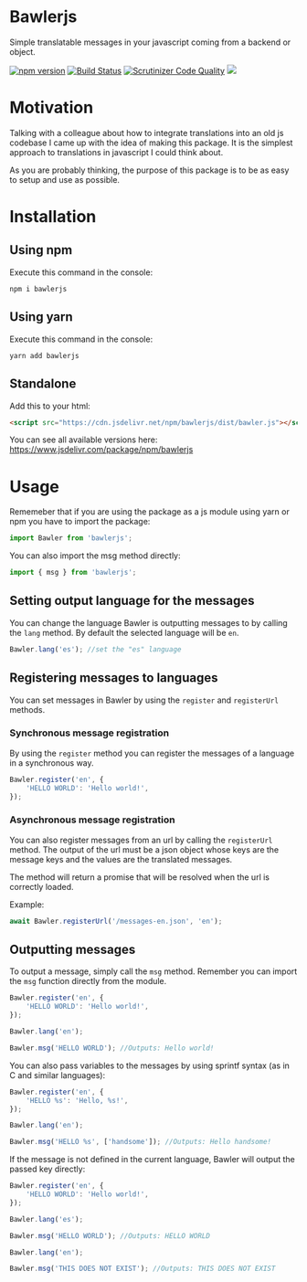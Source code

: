 # Bawlerjs

Simple translatable messages in your javascript coming from a backend or object.

[![npm version](https://badge.fury.io/js/bawlerjs.svg)](https://badge.fury.io/js/bawlerjs)
[![Build Status](https://travis-ci.org/algm/bawlerjs.svg?branch=master)](https://travis-ci.org/algm/bawlerjs)
[![Scrutinizer Code Quality](https://scrutinizer-ci.com/g/algm/bawlerjs/badges/quality-score.png?b=master)](https://scrutinizer-ci.com/g/algm/bawlerjs/?branch=master)
[![](https://data.jsdelivr.com/v1/package/npm/bawlerjs/badge)](https://www.jsdelivr.com/package/npm/bawlerjs)

# Motivation

Talking with a colleague about how to integrate translations into an old js codebase I came up with the idea of making this package. It is the simplest approach to translations in javascript I could think about.

As you are probably thinking, the purpose of this package is to be as easy to setup and use as possible.

# Installation

## Using npm

Execute this command in the console:

```
npm i bawlerjs
```

## Using yarn

Execute this command in the console:

```
yarn add bawlerjs
```

## Standalone

Add this to your html:

```html
<script src="https://cdn.jsdelivr.net/npm/bawlerjs/dist/bawler.js"></script>
```

You can see all available versions here: https://www.jsdelivr.com/package/npm/bawlerjs

# Usage

Rememeber that if you are using the package as a js module using yarn or npm you have to import the package:

```js
import Bawler from 'bawlerjs';
```

You can also import the msg method directly:

```js
import { msg } from 'bawlerjs';
```

## Setting output language for the messages

You can change the language Bawler is outputting messages to by calling the `lang` method. By default the selected language will be `en`.

```js
Bawler.lang('es'); //set the "es" language
```

## Registering messages to languages

You can set messages in Bawler by using the `register` and `registerUrl` methods.

### Synchronous message registration

By using the `register` method you can register the messages of a language in a synchronous way.

```js
Bawler.register('en', {
    'HELLO WORLD': 'Hello world!',
});
```

### Asynchronous message registration

You can also register messages from an url by calling the `registerUrl` method. The output of the url must be a json object whose keys are the message keys and the values are the translated messages.

The method will return a promise that will be resolved when the url is correctly loaded.

Example:

```js
await Bawler.registerUrl('/messages-en.json', 'en');
```

## Outputting messages

To output a message, simply call the `msg` method. Remember you can import the `msg` function directly from the module.

```js
Bawler.register('en', {
    'HELLO WORLD': 'Hello world!',
});

Bawler.lang('en');

Bawler.msg('HELLO WORLD'); //Outputs: Hello world!
```

You can also pass variables to the messages by using sprintf syntax (as in C and similar languages):

```js
Bawler.register('en', {
    'HELLO %s': 'Hello, %s!',
});

Bawler.lang('en');

Bawler.msg('HELLO %s', ['handsome']); //Outputs: Hello handsome!
```

If the message is not defined in the current language, Bawler will output the passed key directly:

```js
Bawler.register('en', {
    'HELLO WORLD': 'Hello world!',
});

Bawler.lang('es');

Bawler.msg('HELLO WORLD'); //Outputs: HELLO WORLD

Bawler.lang('en');

Bawler.msg('THIS DOES NOT EXIST'); //Outputs: THIS DOES NOT EXIST
```
